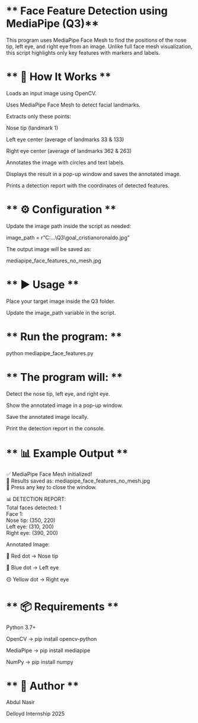 # ** Face Feature Detection using MediaPipe (Q3)**

This program uses MediaPipe Face Mesh to find the positions of the nose tip, left eye, and right eye from an image.
Unlike full face mesh visualization, this script highlights only key features with markers and labels.

# ** 🔎 How It Works **

Loads an input image using OpenCV.

Uses MediaPipe Face Mesh to detect facial landmarks.

Extracts only these points:

Nose tip (landmark 1)

Left eye center (average of landmarks 33 & 133)

Right eye center (average of landmarks 362 & 263)

Annotates the image with circles and text labels.

Displays the result in a pop-up window and saves the annotated image.

Prints a detection report with the coordinates of detected features.

# ** ⚙️ Configuration **

Update the image path inside the script as needed:

image_path = r"C:\...\Q3\goal_cristianoronaldo.jpg"


The output image will be saved as:

mediapipe_face_features_no_mesh.jpg

# ** ▶️ Usage ** 

Place your target image inside the Q3 folder.

Update the image_path variable in the script.

# ** Run the program: **

python mediapipe_face_features.py


# ** The program will: **

Detect the nose tip, left eye, and right eye.

Show the annotated image in a pop-up window.

Save the annotated image locally.

Print the detection report in the console.

# ** 📊 Example Output **

✅ MediaPipe Face Mesh initialized!  
💾 Results saved as: mediapipe_face_features_no_mesh.jpg  
👀 Press any key to close the window.  

📊 DETECTION REPORT:  
Total faces detected: 1  
Face 1:  
  Nose tip: (350, 220)  
  Left eye: (310, 200)  
  Right eye: (390, 200)  


Annotated Image:

🔴 Red dot → Nose tip

🔵 Blue dot → Left eye

🟡 Yellow dot → Right eye

# ** 📦 Requirements ** 

Python 3.7+

OpenCV → pip install opencv-python

MediaPipe → pip install mediapipe

NumPy → pip install numpy

# ** 👤 Author ** 

Abdul Nasir

Delloyd Internship 2025
